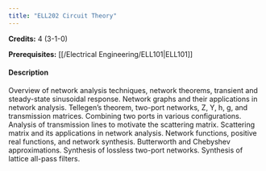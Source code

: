 ```yaml
---
title: "ELL202 Circuit Theory"
---
```

**Credits:** 4 (3-1-0)

**Prerequisites:** [[/Electrical Engineering/ELL101|ELL101]]

#### Description
Overview of network analysis techniques, network theorems, transient and steady-state sinusoidal response. Network graphs and their applications in network analysis. Tellegen’s theorem, two-port networks, Z, Y, h, g, and transmission matrices. Combining two ports in various configurations. Analysis of transmission lines to motivate the scattering matrix. Scattering matrix and its applications in network analysis. Network functions, positive real functions, and network synthesis. Butterworth and Chebyshev approximations. Synthesis of lossless two-port networks. Synthesis of lattice all-pass filters.